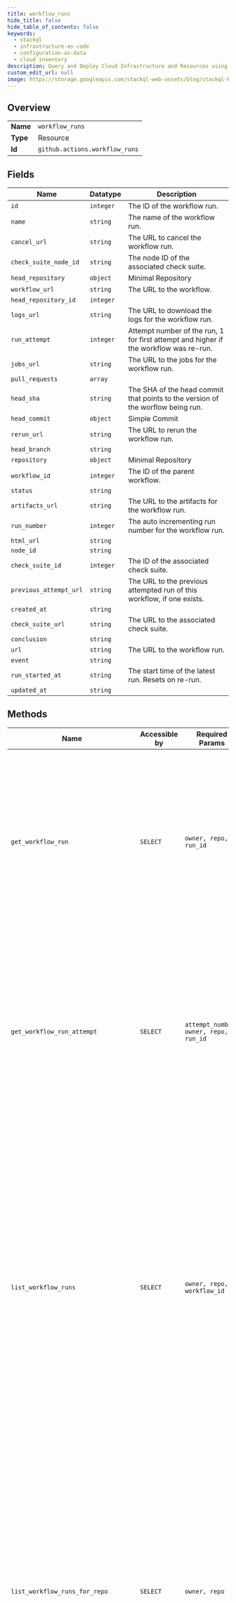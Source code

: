 ```yaml
---
title: workflow_runs
hide_title: false
hide_table_of_contents: false
keywords:
  - stackql
  - infrastructure-as-code
  - configuration-as-data
  - cloud inventory
description: Query and Deploy Cloud Infrastructure and Resources using SQL
custom_edit_url: null
image: https://storage.googleapis.com/stackql-web-assets/blog/stackql-blog-post-featured-image.png
---
```

  
    

## Overview
<table><tbody>
<tr><td><b>Name</b></td><td><code>workflow_runs</code></td></tr>
<tr><td><b>Type</b></td><td>Resource</td></tr>
<tr><td><b>Id</b></td><td><code>github.actions.workflow_runs</code></td></tr>
</tbody></table>

## Fields
| Name | Datatype | Description |
| ---- | -------- | ----------- |
| `id` | `integer` | The ID of the workflow run. |
| `name` | `string` | The name of the workflow run. |
| `cancel_url` | `string` | The URL to cancel the workflow run. |
| `check_suite_node_id` | `string` | The node ID of the associated check suite. |
| `head_repository` | `object` | Minimal Repository |
| `workflow_url` | `string` | The URL to the workflow. |
| `head_repository_id` | `integer` |  |
| `logs_url` | `string` | The URL to download the logs for the workflow run. |
| `run_attempt` | `integer` | Attempt number of the run, 1 for first attempt and higher if the workflow was re-run. |
| `jobs_url` | `string` | The URL to the jobs for the workflow run. |
| `pull_requests` | `array` |  |
| `head_sha` | `string` | The SHA of the head commit that points to the version of the worflow being run. |
| `head_commit` | `object` | Simple Commit |
| `rerun_url` | `string` | The URL to rerun the workflow run. |
| `head_branch` | `string` |  |
| `repository` | `object` | Minimal Repository |
| `workflow_id` | `integer` | The ID of the parent workflow. |
| `status` | `string` |  |
| `artifacts_url` | `string` | The URL to the artifacts for the workflow run. |
| `run_number` | `integer` | The auto incrementing run number for the workflow run. |
| `html_url` | `string` |  |
| `node_id` | `string` |  |
| `check_suite_id` | `integer` | The ID of the associated check suite. |
| `previous_attempt_url` | `string` | The URL to the previous attempted run of this workflow, if one exists. |
| `created_at` | `string` |  |
| `check_suite_url` | `string` | The URL to the associated check suite. |
| `conclusion` | `string` |  |
| `url` | `string` | The URL to the workflow run. |
| `event` | `string` |  |
| `run_started_at` | `string` | The start time of the latest run. Resets on re-run. |
| `updated_at` | `string` |  |
## Methods
| Name | Accessible by | Required Params | Description |
| ---- | ------------- | --------------- | ----------- |
| `get_workflow_run` | `SELECT` | `owner, repo, run_id` | Gets a specific workflow run. Anyone with read access to the repository can use this endpoint. If the repository is private you must use an access token with the `repo` scope. GitHub Apps must have the `actions:read` permission to use this endpoint. |
| `get_workflow_run_attempt` | `SELECT` | `attempt_number, owner, repo, run_id` | Gets a specific workflow run attempt. Anyone with read access to the repository<br />can use this endpoint. If the repository is private you must use an access token<br />with the `repo` scope. GitHub Apps must have the `actions:read` permission to<br />use this endpoint. |
| `list_workflow_runs` | `SELECT` | `owner, repo, workflow_id` | List all workflow runs for a workflow. You can replace `workflow_id` with the workflow file name. For example, you could use `main.yaml`. You can use parameters to narrow the list of results. For more information about using parameters, see [Parameters](https://docs.github.com/rest/overview/resources-in-the-rest-api#parameters).<br /><br />Anyone with read access to the repository can use this endpoint. If the repository is private you must use an access token with the `repo` scope. |
| `list_workflow_runs_for_repo` | `SELECT` | `owner, repo` | Lists all workflow runs for a repository. You can use parameters to narrow the list of results. For more information about using parameters, see [Parameters](https://docs.github.com/rest/overview/resources-in-the-rest-api#parameters).<br /><br />Anyone with read access to the repository can use this endpoint. If the repository is private you must use an access token with the `repo` scope. GitHub Apps must have the `actions:read` permission to use this endpoint. |
| `delete_workflow_run` | `DELETE` | `owner, repo, run_id` | Delete a specific workflow run. Anyone with write access to the repository can use this endpoint. If the repository is<br />private you must use an access token with the `repo` scope. GitHub Apps must have the `actions:write` permission to use<br />this endpoint. |
| `cancel_workflow_run` | `EXEC` | `owner, repo, run_id` | Cancels a workflow run using its `id`. You must authenticate using an access token with the `repo` scope to use this endpoint. GitHub Apps must have the `actions:write` permission to use this endpoint. |
| `delete_workflow_run_logs` | `EXEC` | `owner, repo, run_id` | Deletes all logs for a workflow run. You must authenticate using an access token with the `repo` scope to use this endpoint. GitHub Apps must have the `actions:write` permission to use this endpoint. |
| `download_workflow_run_attempt_logs` | `EXEC` | `attempt_number, owner, repo, run_id` | Gets a redirect URL to download an archive of log files for a specific workflow run attempt. This link expires after<br />1 minute. Look for `Location:` in the response header to find the URL for the download. Anyone with read access to<br />the repository can use this endpoint. If the repository is private you must use an access token with the `repo` scope.<br />GitHub Apps must have the `actions:read` permission to use this endpoint. |
| `download_workflow_run_logs` | `EXEC` | `owner, repo, run_id` | Gets a redirect URL to download an archive of log files for a workflow run. This link expires after 1 minute. Look for<br />`Location:` in the response header to find the URL for the download. Anyone with read access to the repository can use<br />this endpoint. If the repository is private you must use an access token with the `repo` scope. GitHub Apps must have<br />the `actions:read` permission to use this endpoint. |
| `re_run_workflow` | `EXEC` | `owner, repo, run_id` | Re-runs your workflow run using its `id`. You must authenticate using an access token with the `repo` scope to use this endpoint. GitHub Apps must have the `actions:write` permission to use this endpoint. |
